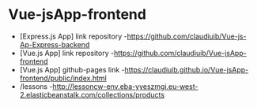 # Vue-jsApp-frontend







 - [Express.js App]  link repository -https://github.com/claudiuib/Vue-js-Ap-Express-backend
 - [Vue.js App] link repository -https://github.com/claudiuib/Vue-jsApp-frontend
 - [Vue.js App] github-pages link -https://claudiuib.github.io/Vue-jsApp-frontend/public/index.html
 - /lessons -http://lessoncw-env.eba-yyeszmgi.eu-west-2.elasticbeanstalk.com/collections/products
